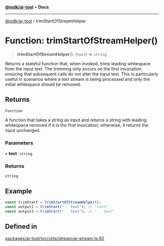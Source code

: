 [**@isdk/ai-tool**](../README.md) • **Docs**

***

[@isdk/ai-tool](../globals.md) / trimStartOfStreamHelper

# Function: trimStartOfStreamHelper()

> **trimStartOfStreamHelper**(): (`text`) => `string`

Returns a stateful function that, when invoked, trims leading whitespace
from the input text. The trimming only occurs on the first invocation, ensuring that
subsequent calls do not alter the input text. This is particularly useful in scenarios
where a text stream is being processed and only the initial whitespace should be removed.

## Returns

`Function`

A function that takes a string as input and returns a string
with leading whitespace removed if it is the first invocation; otherwise, it returns the input unchanged.

### Parameters

• **text**: `string`

### Returns

`string`

## Example

```ts
const trimStart = trimStartOfStreamHelper();
const output1 = trimStart("   text"); // "text"
const output2 = trimStart("   text"); // "   text"
```

## Defined in

[packages/ai-tool/src/utils/stream/ai-stream.ts:92](https://github.com/isdk/ai-tool.js/blob/5f9f0083c734722103ff5468e424b48c212a55f0/src/utils/stream/ai-stream.ts#L92)
